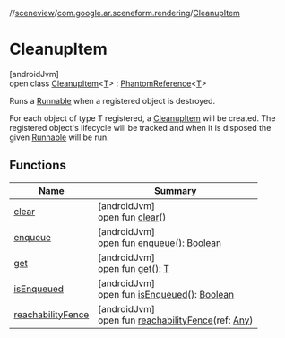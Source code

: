 //[sceneview](../../../index.md)/[com.google.ar.sceneform.rendering](../index.md)/[CleanupItem](index.md)

# CleanupItem

[androidJvm]\
open class [CleanupItem](index.md)&lt;[T](index.md)&gt; : [PhantomReference](https://developer.android.com/reference/kotlin/java/lang/ref/PhantomReference.html)&lt;[T](../../com.google.ar.sceneform.collision/-collision-system/raycast-all.md)&gt; 

Runs a [Runnable](https://developer.android.com/reference/kotlin/java/lang/Runnable.html) when a registered object is destroyed. 

For each object of type T registered, a [CleanupItem](index.md) will be created. The registered object's lifecycle will be tracked and when it is disposed the given [Runnable](https://developer.android.com/reference/kotlin/java/lang/Runnable.html) will be run.

## Functions

| Name | Summary |
|---|---|
| [clear](index.md#1185955492%2FFunctions%2F-1571379623) | [androidJvm]<br>open fun [clear](index.md#1185955492%2FFunctions%2F-1571379623)() |
| [enqueue](index.md#-1582683575%2FFunctions%2F-1571379623) | [androidJvm]<br>open fun [enqueue](index.md#-1582683575%2FFunctions%2F-1571379623)(): [Boolean](https://kotlinlang.org/api/latest/jvm/stdlib/kotlin/-boolean/index.html) |
| [get](index.md#1298606984%2FFunctions%2F-1571379623) | [androidJvm]<br>open fun [get](index.md#1298606984%2FFunctions%2F-1571379623)(): [T](../../com.google.ar.sceneform.collision/-collision-system/raycast-all.md) |
| [isEnqueued](index.md#1222417347%2FFunctions%2F-1571379623) | [androidJvm]<br>open fun [isEnqueued](index.md#1222417347%2FFunctions%2F-1571379623)(): [Boolean](https://kotlinlang.org/api/latest/jvm/stdlib/kotlin/-boolean/index.html) |
| [reachabilityFence](index.md#617960068%2FFunctions%2F-1571379623) | [androidJvm]<br>open fun [reachabilityFence](index.md#617960068%2FFunctions%2F-1571379623)(ref: [Any](https://kotlinlang.org/api/latest/jvm/stdlib/kotlin/-any/index.html)) |
